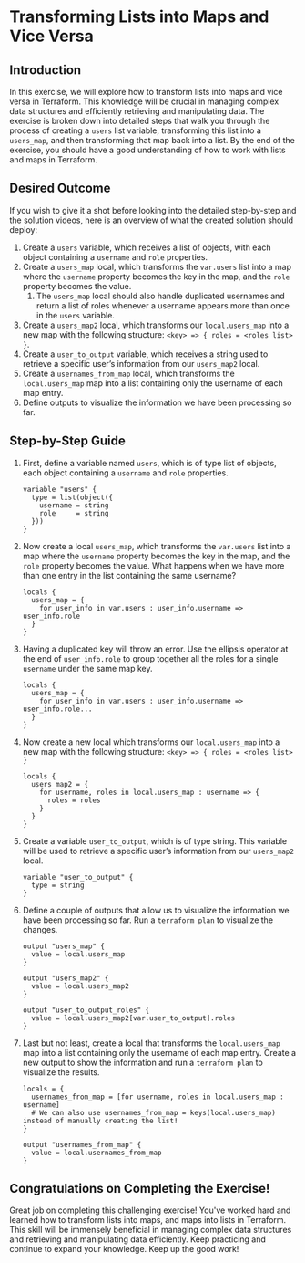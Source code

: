 # Transforming Lists into Maps and Vice Versa

## Introduction

In this exercise, we will explore how to transform lists into maps and vice versa in Terraform. This knowledge will be crucial in managing complex data structures and efficiently retrieving and manipulating data. The exercise is broken down into detailed steps that walk you through the process of creating a `users` list variable, transforming this list into a `users_map`, and then transforming that map back into a list. By the end of the exercise, you should have a good understanding of how to work with lists and maps in Terraform.

## Desired Outcome

If you wish to give it a shot before looking into the detailed step-by-step and the solution videos, here is an overview of what the created solution should deploy:

1. Create a `users` variable, which receives a list of objects, with each object containing a `username` and `role` properties.
2. Create a `users_map` local, which transforms the `var.users` list into a map where the `username` property becomes the key in the map, and the `role` property becomes the value.
    1. The `users_map` local should also handle duplicated usernames and return a list of roles whenever a username appears more than once in the `users` variable.
3. Create a `users_map2` local, which transforms our `local.users_map` into a new map with the following structure: `<key> => { roles = <roles list> }`.
4. Create a `user_to_output` variable, which receives a string used to retrieve a specific user’s information from our `users_map2` local.
5. Create a `usernames_from_map` local, which transforms the `local.users_map` map into a list containing only the username of each map entry.
6. Define outputs to visualize the information we have been processing so far.

## Step-by-Step Guide

1. First, define a variable named `users`, which is of type list of objects, each object containing a `username` and `role` properties.

    ```
    variable "users" {
      type = list(object({
        username = string
        role     = string
      }))
    }
    ```

2. Now create a local `users_map`, which transforms the `var.users` list into a map where the `username` property becomes the key in the map, and the `role` property becomes the value. What happens when we have more than one entry in the list containing the same username?

    ```
    locals {
      users_map = {
        for user_info in var.users : user_info.username => user_info.role
      }
    }
    ```

3. Having a duplicated key will throw an error. Use the ellipsis operator at the end of `user_info.role` to group together all the roles for a single `username` under the same map key.

    ```
    locals {
      users_map = {
        for user_info in var.users : user_info.username => user_info.role...
      }
    }
    ```

4. Now create a new local which transforms our `local.users_map` into a new map with the following structure: `<key> => { roles = <roles list> }`

    ```
    locals {
      users_map2 = {
        for username, roles in local.users_map : username => {
          roles = roles
        }
      }
    }
    ```

5. Create a variable `user_to_output`, which is of type string. This variable will be used to retrieve a specific user’s information from our `users_map2` local.

    ```
    variable "user_to_output" {
      type = string
    }
    ```

6. Define a couple of outputs that allow us to visualize the information we have been processing so far. Run a `terraform plan` to visualize the changes.

    ```
    output "users_map" {
      value = local.users_map
    }

    output "users_map2" {
      value = local.users_map2
    }

    output "user_to_output_roles" {
      value = local.users_map2[var.user_to_output].roles
    }
    ```

7. Last but not least, create a local that transforms the `local.users_map` map into a list containing only the username of each map entry. Create a new output to show the information and run a `terraform plan` to visualize the results.

    ```
    locals = {
      usernames_from_map = [for username, roles in local.users_map : username]
      # We can also use usernames_from_map = keys(local.users_map) instead of manually creating the list!
    }

    output "usernames_from_map" {
      value = local.usernames_from_map
    }
    ```

## Congratulations on Completing the Exercise!

Great job on completing this challenging exercise! You've worked hard and learned how to transform lists into maps, and maps into lists in Terraform. This skill will be immensely beneficial in managing complex data structures and retrieving and manipulating data efficiently. Keep practicing and continue to expand your knowledge. Keep up the good work!
